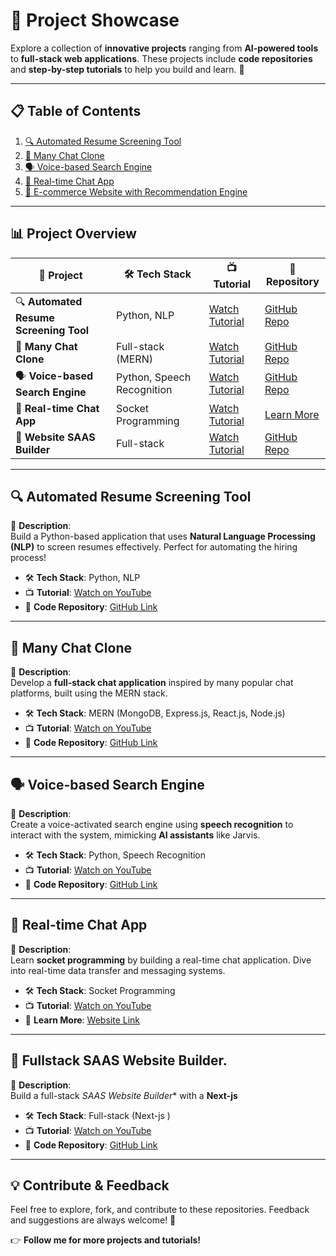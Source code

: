 # 🚀 Project Showcase

Explore a collection of **innovative projects** ranging from **AI-powered tools** to **full-stack web applications**. These projects include **code repositories** and **step-by-step tutorials** to help you build and learn. 🌟

---

## 📋 Table of Contents

1. [🔍 Automated Resume Screening Tool](#-automated-resume-screening-tool)
2. [💬 Many Chat Clone](#-many-chat-clone)
3. [🗣️ Voice-based Search Engine](#-voice-based-search-engine)
4. [📡 Real-time Chat App](#-real-time-chat-app)
5. [🛒 E-commerce Website with Recommendation Engine](#-e-commerce-website-with-recommendation-engine)

---

## 📊 Project Overview

| 🚀 **Project**                        | 🛠️ **Tech Stack**            | 📺 **Tutorial**                                                                                  | 🔗 **Repository**                                                                                  |
|---------------------------------------|------------------------------|---------------------------------------------------------------------------------------------------|----------------------------------------------------------------------------------------------------|
| 🔍 **Automated Resume Screening Tool** | Python, NLP                  | [Watch Tutorial](https://www.youtube.com/watch?v=hG8K5h2J-5g)                                     | [GitHub Repo](https://github.com/611noorsaeed/Resume-Screening-App)                                |
| 💬 **Many Chat Clone**                | Full-stack (MERN)            | [Watch Tutorial](https://www.youtube.com/watch?v=iaxekGfUzvk)                                     | [GitHub Repo](https://github.com/webprodigies/slide-webprodigies)                                  |
| 🗣️ **Voice-based Search Engine**      | Python, Speech Recognition   | [Watch Tutorial](https://www.youtube.com/watch?v=NpPBBKXraP0)                                     | [GitHub Repo](https://github.com/Dhruv58/Jarvis-AI)                                                |
| 📡 **Real-time Chat App**             | Socket Programming           | [Watch Tutorial](https://www.youtube.com/watch?v=PGPGcKBpAk8)                                     | [Learn More](https://www.codewithantonio.com/)                                                     |
| 🛒 **Website SAAS Builder**             | Full-stack  | [Watch Tutorial](https://www.youtube.com/watch?v=6omuUOZcWL0)                                     | [GitHub Repo](https://github.com/webprodigies/plura-production/tree/main)                          |

---

## 🔍 Automated Resume Screening Tool

📂 **Description**:  
Build a Python-based application that uses **Natural Language Processing (NLP)** to screen resumes effectively. Perfect for automating the hiring process!

- 🛠️ **Tech Stack**: Python, NLP  
- 📺 **Tutorial**: [Watch on YouTube](https://www.youtube.com/watch?v=hG8K5h2J-5g)  
- 🔗 **Code Repository**: [GitHub Link](https://github.com/611noorsaeed/Resume-Screening-App)

---

## 💬 Many Chat Clone

📂 **Description**:  
Develop a **full-stack chat application** inspired by many popular chat platforms, built using the MERN stack.

- 🛠️ **Tech Stack**: MERN (MongoDB, Express.js, React.js, Node.js)  
- 📺 **Tutorial**: [Watch on YouTube](https://www.youtube.com/watch?v=iaxekGfUzvk)  
- 🔗 **Code Repository**: [GitHub Link](https://github.com/webprodigies/slide-webprodigies)

---

## 🗣️ Voice-based Search Engine

📂 **Description**:  
Create a voice-activated search engine using **speech recognition** to interact with the system, mimicking **AI assistants** like Jarvis.

- 🛠️ **Tech Stack**: Python, Speech Recognition  
- 📺 **Tutorial**: [Watch on YouTube](https://www.youtube.com/watch?v=NpPBBKXraP0)  
- 🔗 **Code Repository**: [GitHub Link](https://github.com/Dhruv58/Jarvis-AI)

---

## 📡 Real-time Chat App

📂 **Description**:  
Learn **socket programming** by building a real-time chat application. Dive into real-time data transfer and messaging systems.

- 🛠️ **Tech Stack**: Socket Programming  
- 📺 **Tutorial**: [Watch on YouTube](https://www.youtube.com/watch?v=PGPGcKBpAk8)  
- 🔗 **Learn More**: [Website Link](https://www.codewithantonio.com/)

---

## 🛒 Fullstack SAAS  Website Builder.

📂 **Description**:  
Build a full-stack *SAAS Website Builder** with a **Next-js** 

- 🛠️ **Tech Stack**: Full-stack (Next-js ) 
- 📺 **Tutorial**: [Watch on YouTube](https://www.youtube.com/watch?v=6omuUOZcWL0)  
- 🔗 **Code Repository**: [GitHub Link](https://github.com/webprodigies/plura-production/tree/main)

---

## 💡 Contribute & Feedback

Feel free to explore, fork, and contribute to these repositories. Feedback and suggestions are always welcome! 🚀  

👉 **Follow me for more projects and tutorials!**  
